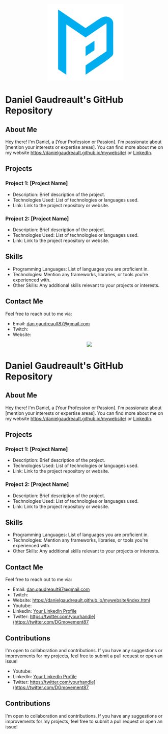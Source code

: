 <p align="center"><img src="https://raw.githubusercontent.com/DanielGaudreault/DanielGaudreault/main/main%20logo%202.png" /></p>

# Daniel Gaudreault's GitHub Repository

## About Me
Hey there! I'm Daniel, a [Your Profession or Passion]. I'm passionate about [mention your interests or expertise areas]. You can find more about me on my website https://danielgaudreault.github.io/mywebsite/ or [LinkedIn](https://www.linkedin.com/in/yourprofile).

## Projects

### Project 1: [Project Name]
- Description: Brief description of the project.
- Technologies Used: List of technologies or languages used.
- Link: Link to the project repository or website.

### Project 2: [Project Name]
- Description: Brief description of the project.
- Technologies Used: List of technologies or languages used.
- Link: Link to the project repository or website.

## Skills
- Programming Languages: List of languages you are proficient in.
- Technologies: Mention any frameworks, libraries, or tools you're experienced with.
- Other Skills: Any additional skills relevant to your projects or interests.

## Contact Me
Feel free to reach out to me via:
- Email: dan.gaudreault87@gmail.com
- Twitch:
- Website: <p align="center"><img src="https://raw.githubusercontent.com/images/main logo 2.png" /></p>

# Daniel Gaudreault's GitHub Repository

## About Me
Hey there! I'm Daniel, a [Your Profession or Passion]. I'm passionate about [mention your interests or expertise areas]. You can find more about me on my website https://danielgaudreault.github.io/mywebsite/ or [LinkedIn](https://www.linkedin.com/in/yourprofile).

## Projects

### Project 1: [Project Name]
- Description: Brief description of the project.
- Technologies Used: List of technologies or languages used.
- Link: Link to the project repository or website.

### Project 2: [Project Name]
- Description: Brief description of the project.
- Technologies Used: List of technologies or languages used.
- Link: Link to the project repository or website.

## Skills
- Programming Languages: List of languages you are proficient in.
- Technologies: Mention any frameworks, libraries, or tools you're experienced with.
- Other Skills: Any additional skills relevant to your projects or interests.

## Contact Me
Feel free to reach out to me via:
- Email: dan.gaudreault87@gmail.com
- Twitch:
- Website: https://danielgaudreault.github.io/mywebsite/index.html
- Youtube:
- LinkedIn: [Your LinkedIn Profile](https://www.linkedin.com/in/yourprofile)
- Twitter: https://twitter.com/yourhandle](https://twitter.com/DGmovement87

## Contributions
I'm open to collaboration and contributions. If you have any suggestions or improvements for my projects, feel free to submit a pull request or open an issue!

- Youtube:
- LinkedIn: [Your LinkedIn Profile](https://www.linkedin.com/in/yourprofile)
- Twitter: https://twitter.com/yourhandle](https://twitter.com/DGmovement87

## Contributions
I'm open to collaboration and contributions. If you have any suggestions or improvements for my projects, feel free to submit a pull request or open an issue!

